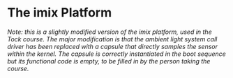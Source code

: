The imix Platform
=================

*Note: this is a slightly modified version of the imix platform,
 used in the Tock course. The major modification is that the
 ambient light system call driver has been replaced with a capsule
 that directly samples the sensor within the kernel. The capsule 
 is correctly instantiated in the boot sequence but its functional
 code is empty, to be filled in by the person taking the course.*

